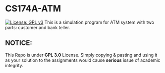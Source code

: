 # CS174A-ATM
[![License: GPL v3](https://img.shields.io/badge/License-GPL%20v3-blue.svg)](https://www.gnu.org/licenses/gpl-3.0)
This is a simulation program for ATM system with two parts: customer and bank teller.

## NOTICE: 
This Repo is under **GPL 3.0** License. Simply copying & pasting and using it as your solution to the assignments would cause **serious** issue of academic integrity.
